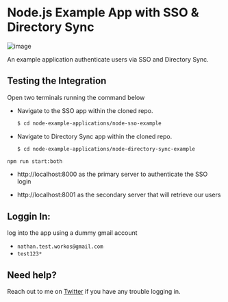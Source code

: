 # Node.js Example App with SSO & Directory Sync

![image](https://github.com/NathanTarbert/nathans-node-auth-app/assets/66887028/9b6fbf34-4094-4c63-91f1-2ea9de6dfd10)


An example application authenticate users via SSO and Directory Sync.

## Testing the Integration

Open two terminals running the command below

- Navigate to the SSO app within the cloned repo.

  ```bash
  $ cd node-example-applications/node-sso-example
  ```

- Navigate to Directory Sync app within the cloned repo.

  ```bash
  $ cd node-example-applications/node-directory-sync-example
  ```

```sh
npm run start:both
```

- http://localhost:8000 as the primary server to authenticate the SSO login

- http://localhost:8001 as the secondary server that will retrieve our users

## Loggin In:

log into the app using a dummy gmail account 

- `nathan.test.workos@gmail.com`
- `test123*`

## Need help?

Reach out to me on [Twitter](https://twitter.com/nathan_tarbert) if you have any trouble logging in.
